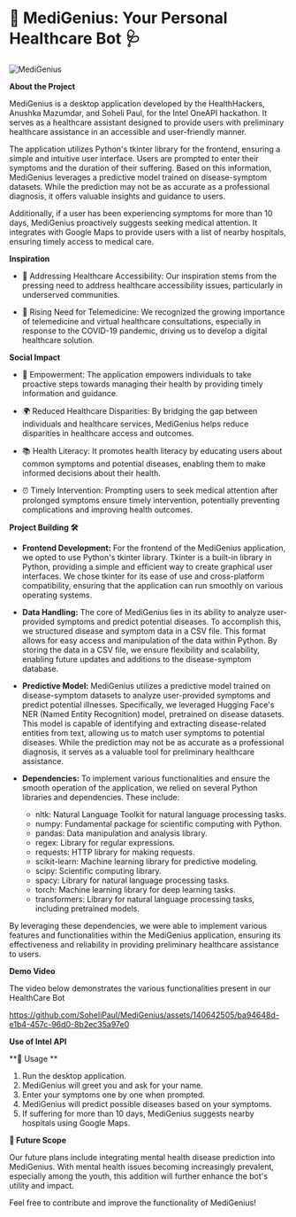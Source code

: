 # 🏥 MediGenius: Your Personal Healthcare Bot 🩺
![MediGenius](https://github.com/SoheliPaul/MediGenius/assets/140196197/05621210-1882-4553-8598-04a41e1518d0)

**About the Project**

MediGenius is a desktop application developed by the HealthHackers, Anushka Mazumdar, and Soheli Paul, for the Intel OneAPI hackathon. It serves as a healthcare assistant designed to provide users with preliminary healthcare assistance in an accessible and user-friendly manner.

The application utilizes Python's tkinter library for the frontend, ensuring a simple and intuitive user interface. Users are prompted to enter their symptoms and the duration of their suffering. Based on this information, MediGenius leverages a predictive model trained on disease-symptom datasets. While the prediction may not be as accurate as a professional diagnosis, it offers valuable insights and guidance to users.

Additionally, if a user has been experiencing symptoms for more than 10 days, MediGenius proactively suggests seeking medical attention. It integrates with Google Maps to provide users with a list of nearby hospitals, ensuring timely access to medical care.

**Inspiration**

- 🌟 Addressing Healthcare Accessibility: Our inspiration stems from the pressing need to address healthcare accessibility issues, particularly in underserved communities.
  
- 🚀 Rising Need for Telemedicine: We recognized the growing importance of telemedicine and virtual healthcare consultations, especially in response to the COVID-19 pandemic, driving us to develop a digital healthcare solution.

**Social Impact**

- 💪 Empowerment: The application empowers individuals to take proactive steps towards managing their health by providing timely information and guidance.
  
- 🌍 Reduced Healthcare Disparities: By bridging the gap between individuals and healthcare services, MediGenius helps reduce disparities in healthcare access and outcomes.
  
- 📚 Health Literacy: It promotes health literacy by educating users about common symptoms and potential diseases, enabling them to make informed decisions about their health.
  
- ⏰ Timely Intervention: Prompting users to seek medical attention after prolonged symptoms ensure timely intervention, potentially preventing complications and improving health outcomes.

**Project Building 🛠️**

- **Frontend Development:**
For the frontend of the MediGenius application, we opted to use Python's tkinter library. Tkinter is a built-in library in Python, providing a simple and efficient way to create graphical user interfaces. We chose tkinter for its ease of use and cross-platform compatibility, ensuring that the application can run smoothly on various operating systems.

- **Data Handling:**
The core of MediGenius lies in its ability to analyze user-provided symptoms and predict potential diseases. To accomplish this, we structured disease and symptom data in a CSV file. This format allows for easy access and manipulation of the data within Python. By storing the data in a CSV file, we ensure flexibility and scalability, enabling future updates and additions to the disease-symptom database.

- **Predictive Model:**
MediGenius utilizes a predictive model trained on disease-symptom datasets to analyze user-provided symptoms and predict potential illnesses. Specifically, we leveraged Hugging Face's NER (Named Entity Recognition) model, pretrained on disease datasets. This model is capable of identifying and extracting disease-related entities from text, allowing us to match user symptoms to potential diseases. While the prediction may not be as accurate as a professional diagnosis, it serves as a valuable tool for preliminary healthcare assistance.

- **Dependencies:**
To implement various functionalities and ensure the smooth operation of the application, we relied on several Python libraries and dependencies. These include:

  - nltk: Natural Language Toolkit for natural language processing tasks.
  - numpy: Fundamental package for scientific computing with Python.
  - pandas: Data manipulation and analysis library.
  - regex: Library for regular expressions.
  - requests: HTTP library for making requests.
  - scikit-learn: Machine learning library for predictive modeling.
  - scipy: Scientific computing library.
  - spacy: Library for natural language processing tasks.
  - torch: Machine learning library for deep learning tasks.
  - transformers: Library for natural language processing tasks, including pretrained models.

By leveraging these dependencies, we were able to implement various features and functionalities within the MediGenius application, ensuring its effectiveness and reliability in providing preliminary healthcare assistance to users.

**Demo Video**

The video below demonstrates the various functionalities present in our HealthCare Bot


https://github.com/SoheliPaul/MediGenius/assets/140642505/ba94648d-e1b4-457c-96d0-8b2ec35a97e0




**Use of Intel API**

**🚀 Usage **

1. Run the desktop application.
2. MediGenius will greet you and ask for your name.
3. Enter your symptoms one by one when prompted.
4. MediGenius will predict possible diseases based on your symptoms.
5. If suffering for more than 10 days, MediGenius suggests nearby hospitals using Google Maps.


**🔮 Future Scope**

Our future plans include integrating mental health disease prediction into MediGenius. With mental health issues becoming increasingly prevalent, especially among the youth, this addition will further enhance the bot's utility and impact.

Feel free to contribute and improve the functionality of MediGenius!
